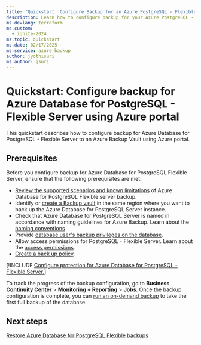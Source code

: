```yaml
---
title: "Quickstart: Configure Backup for an Azure PostgreSQL - Flexible Server using Azure portal"
description: Learn how to configure backup for your Azure PostgreSQL - Flexible Server with Azure portal.
ms.devlang: terraform
ms.custom:
  - ignite-2024
ms.topic: quickstart
ms.date: 02/17/2025
ms.service: azure-backup
author: jyothisuri
ms.author: jsuri
---
```


#  Quickstart: Configure backup for Azure Database for PostgreSQL - Flexible Server using Azure portal

This quickstart describes how to configure backup for Azure Database for PostgreSQL - Flexible Server to an Azure Backup Vault using Azure portal.

## Prerequisites

Before you configure backup for Azure Database for PostgreSQL Flexible Server, ensure that the following prerequisites are met:

- [Review the supported scenarios and known limitations](./backup-azure-database-postgresql-flex-support-matrix.md) of Azure Database for PostgreSQL Flexible server backup.
- Identify or [create a Backup vault](create-manage-backup-vault.md#create-a-backup-vault) in the same region where you want to back up the Azure Database for PostgreSQL Server instance.
- Check that Azure Database for PostgreSQL Server is named in accordance with naming guidelines for Azure Backup. Learn about the [naming conventions](/previous-versions/azure/postgresql/single-server/tutorial-design-database-using-azure-portal#create-an-azure-database-for-postgresql)
- Provide [database user's backup privileges on the database](backup-azure-database-postgresql-overview.md#database-users-backup-privileges-on-the-database).
- Allow access permissions for PostgreSQL - Flexible Server. Learn about the [access permissions](backup-azure-database-postgresql-overview.md#access-permissions-on-the-azure-postgresql-server).
- [Create a back up policy](backup-azure-database-postgresql-flex.md#create-a-backup-policy).

[!INCLUDE [Configure protection for Azure Database for PostgreSQL - Flexible Server.](../../includes/configure-postgresql-flexible-server-backup.md)]

To track the progress of the backup configuration, go to **Business Continuity Center** > **Monitoring + Reporting** > **Jobs**. Once the backup configuration is complete, you can [run an on-demand backup](backup-azure-database-postgresql-flex.md#run-an-on-demand-backup) to take the first full backup of the database.


## Next steps

[Restore Azure Database for PostgreSQL Flexible backups](./restore-azure-database-postgresql-flex.md)
